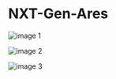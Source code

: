 # NXT-Gen-Ares

![image 1](./images/img1.jpg)


![image 2](./images/img2.jpg)


![image 3](./images/img3.jpg)
